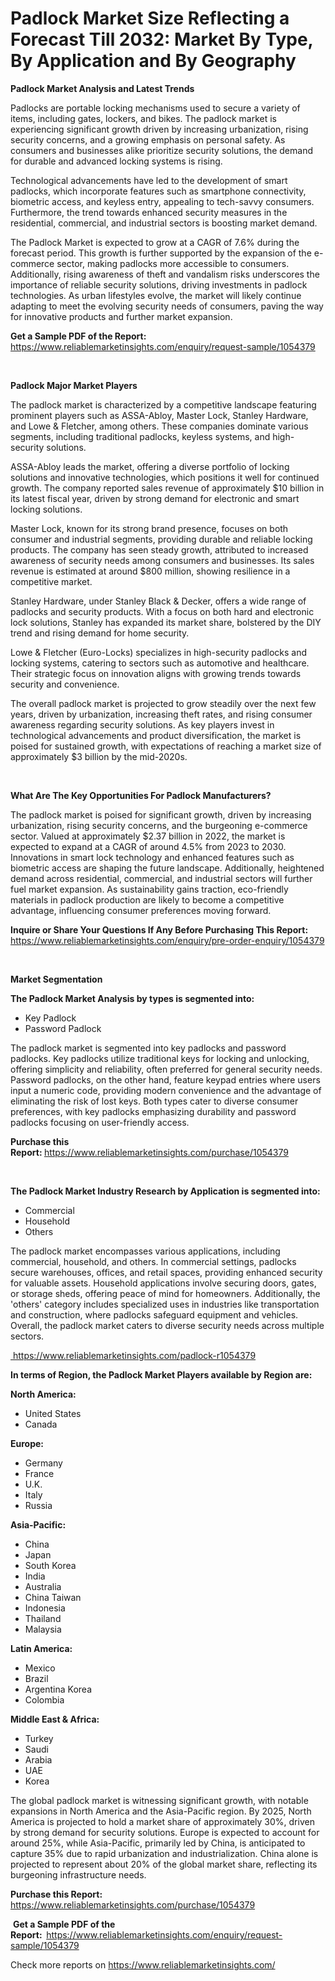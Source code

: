 <p><h1>Padlock Market Size Reflecting a Forecast Till 2032: Market By Type, By Application and By Geography</h1></p><p><strong>Padlock Market Analysis and Latest Trends</strong></p>
<p><p>Padlocks are portable locking mechanisms used to secure a variety of items, including gates, lockers, and bikes. The padlock market is experiencing significant growth driven by increasing urbanization, rising security concerns, and a growing emphasis on personal safety. As consumers and businesses alike prioritize security solutions, the demand for durable and advanced locking systems is rising. </p><p>Technological advancements have led to the development of smart padlocks, which incorporate features such as smartphone connectivity, biometric access, and keyless entry, appealing to tech-savvy consumers. Furthermore, the trend towards enhanced security measures in the residential, commercial, and industrial sectors is boosting market demand.</p><p>The Padlock Market is expected to grow at a CAGR of 7.6% during the forecast period. This growth is further supported by the expansion of the e-commerce sector, making padlocks more accessible to consumers. Additionally, rising awareness of theft and vandalism risks underscores the importance of reliable security solutions, driving investments in padlock technologies. As urban lifestyles evolve, the market will likely continue adapting to meet the evolving security needs of consumers, paving the way for innovative products and further market expansion.</p></p>
<p><strong>Get a Sample PDF of the Report:&nbsp;</strong> <a href="https://www.reliablemarketinsights.com/enquiry/request-sample/1054379?utm_campaign=2214&utm_medium=2&utm_source=Github&utm_content=ia&utm_term=05042025&utm_id=padlock">https://www.reliablemarketinsights.com/enquiry/request-sample/1054379</a></p>
<p>&nbsp;</p>
<p><strong>Padlock Major Market Players</strong></p>
<p><p>The padlock market is characterized by a competitive landscape featuring prominent players such as ASSA-Abloy, Master Lock, Stanley Hardware, and Lowe & Fletcher, among others. These companies dominate various segments, including traditional padlocks, keyless systems, and high-security solutions. </p><p>ASSA-Abloy leads the market, offering a diverse portfolio of locking solutions and innovative technologies, which positions it well for continued growth. The company reported sales revenue of approximately $10 billion in its latest fiscal year, driven by strong demand for electronic and smart locking solutions.</p><p>Master Lock, known for its strong brand presence, focuses on both consumer and industrial segments, providing durable and reliable locking products. The company has seen steady growth, attributed to increased awareness of security needs among consumers and businesses. Its sales revenue is estimated at around $800 million, showing resilience in a competitive market.</p><p>Stanley Hardware, under Stanley Black & Decker, offers a wide range of padlocks and security products. With a focus on both hard and electronic lock solutions, Stanley has expanded its market share, bolstered by the DIY trend and rising demand for home security. </p><p>Lowe & Fletcher (Euro-Locks) specializes in high-security padlocks and locking systems, catering to sectors such as automotive and healthcare. Their strategic focus on innovation aligns with growing trends towards security and convenience.</p><p>The overall padlock market is projected to grow steadily over the next few years, driven by urbanization, increasing theft rates, and rising consumer awareness regarding security solutions. As key players invest in technological advancements and product diversification, the market is poised for sustained growth, with expectations of reaching a market size of approximately $3 billion by the mid-2020s. </p></p>
<p>&nbsp;</p>
<p><strong>What Are The Key Opportunities For Padlock Manufacturers?</strong></p>
<p><p>The padlock market is poised for significant growth, driven by increasing urbanization, rising security concerns, and the burgeoning e-commerce sector. Valued at approximately $2.37 billion in 2022, the market is expected to expand at a CAGR of around 4.5% from 2023 to 2030. Innovations in smart lock technology and enhanced features such as biometric access are shaping the future landscape. Additionally, heightened demand across residential, commercial, and industrial sectors will further fuel market expansion. As sustainability gains traction, eco-friendly materials in padlock production are likely to become a competitive advantage, influencing consumer preferences moving forward.</p></p>
<p><strong>Inquire or Share Your Questions If Any Before Purchasing This Report:</strong> <a href="https://www.reliablemarketinsights.com/enquiry/pre-order-enquiry/1054379?utm_campaign=2214&utm_medium=2&utm_source=Github&utm_content=ia&utm_term=05042025&utm_id=padlock">https://www.reliablemarketinsights.com/enquiry/pre-order-enquiry/1054379</a></p>
<p>&nbsp;</p>
<p><strong>Market Segmentation</strong></p>
<p><strong>The Padlock Market Analysis by types is segmented into:</strong></p>
<p><ul><li>Key Padlock</li><li>Password Padlock</li></ul></p>
<p><p>The padlock market is segmented into key padlocks and password padlocks. Key padlocks utilize traditional keys for locking and unlocking, offering simplicity and reliability, often preferred for general security needs. Password padlocks, on the other hand, feature keypad entries where users input a numeric code, providing modern convenience and the advantage of eliminating the risk of lost keys. Both types cater to diverse consumer preferences, with key padlocks emphasizing durability and password padlocks focusing on user-friendly access.</p></p>
<p><strong>Purchase this Report:&nbsp;</strong><a href="https://www.reliablemarketinsights.com/purchase/1054379?utm_campaign=2214&utm_medium=2&utm_source=Github&utm_content=ia&utm_term=05042025&utm_id=padlock">https://www.reliablemarketinsights.com/purchase/1054379</a></p>
<p>&nbsp;</p>
<p><strong>The Padlock Market Industry Research by Application is segmented into:</strong></p>
<p><ul><li>Commercial</li><li>Household</li><li>Others</li></ul></p>
<p><p>The padlock market encompasses various applications, including commercial, household, and others. In commercial settings, padlocks secure warehouses, offices, and retail spaces, providing enhanced security for valuable assets. Household applications involve securing doors, gates, or storage sheds, offering peace of mind for homeowners. Additionally, the 'others' category includes specialized uses in industries like transportation and construction, where padlocks safeguard equipment and vehicles. Overall, the padlock market caters to diverse security needs across multiple sectors.</p></p>
<p><a href="https://www.reliablemarketinsights.com/padlock-r1054379?utm_campaign=2214&utm_medium=2&utm_source=Github&utm_content=ia&utm_term=05042025&utm_id=padlock">&nbsp;https://www.reliablemarketinsights.com/padlock-r1054379</a></p>
<p><strong>In terms of Region, the Padlock Market Players available by Region are:</strong></p>
<p>
    <p> <strong> North America: </strong>
        <ul>
            <li>United States</li>
            <li>Canada</li>
        </ul>
        </p> 
    <p> <strong> Europe: </strong>
        <ul>
            <li>Germany</li>
            <li>France</li>
            <li>U.K.</li>
            <li>Italy</li>
            <li>Russia</li>
        </ul>
        </p> 
    <p> <strong> Asia-Pacific: </strong>
        <ul>
            <li>China</li>
            <li>Japan</li>
            <li>South Korea</li>
            <li>India</li>
            <li>Australia</li>
            <li>China Taiwan</li>
            <li>Indonesia</li>
            <li>Thailand</li>
            <li>Malaysia</li>
        </ul>
        </p> 
    <p> <strong> Latin America: </strong>
        <ul>
            <li>Mexico</li>
            <li>Brazil</li>
            <li>Argentina Korea</li>
            <li>Colombia</li>
        </ul>
        </p> 
    <p> <strong> Middle East & Africa: </strong>
        <ul>
            <li>Turkey</li>
            <li>Saudi</li>
            <li>Arabia</li>
            <li>UAE</li>
            <li>Korea</li>
        </ul>
    </p>
    </p>
<p><p>The global padlock market is witnessing significant growth, with notable expansions in North America and the Asia-Pacific region. By 2025, North America is projected to hold a market share of approximately 30%, driven by strong demand for security solutions. Europe is expected to account for around 25%, while Asia-Pacific, primarily led by China, is anticipated to capture 35% due to rapid urbanization and industrialization. China alone is projected to represent about 20% of the global market share, reflecting its burgeoning infrastructure needs.</p></p>
<p><strong>Purchase this Report: </strong><a href="https://www.reliablemarketinsights.com/purchase/1054379?utm_campaign=2214&utm_medium=2&utm_source=Github&utm_content=ia&utm_term=05042025&utm_id=padlock">https://www.reliablemarketinsights.com/purchase/1054379</a></p>
<p>&nbsp;<strong>Get a Sample PDF of the Report:&nbsp;&nbsp;</strong><a href="https://www.reliablemarketinsights.com/enquiry/request-sample/1054379?utm_campaign=2214&utm_medium=2&utm_source=Github&utm_content=ia&utm_term=05042025&utm_id=padlock">https://www.reliablemarketinsights.com/enquiry/request-sample/1054379</a></p>
<p><strong></strong></p>
<p>Check more reports on <a href="https://www.reliablemarketinsights.com/?utm_campaign=2214&utm_medium=2&utm_source=Github&utm_content=ia&utm_term=05042025&utm_id=padlock">https://www.reliablemarketinsights.com/</a></p>